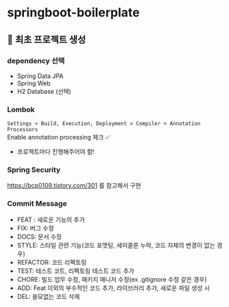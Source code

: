 # springboot-boilerplate

## 🦖 최초 프로젝트 생성

### dependency 선택
  - Spring Data JPA
  - Spring Web
  - H2 Database (선택)

### Lombok
`Settings > Build, Execution, Deployment > Compiler > Annotation Processors` <br>
Enable annotation processing 체크 ✅
* 프로젝트마다 진행해주어야 함!

### Spring Security
https://bcp0109.tistory.com/301 를 참고해서 구현

### Commit Message
- FEAT : 새로운 기능의 추가
- FIX: 버그 수정
- DOCS: 문서 수정
- STYLE: 스타일 관련 기능(코드 포맷팅, 세미콜론 누락, 코드 자체의 변경이 없는 경우)
- REFACTOR: 코드 리펙토링
- TEST: 테스트 코트, 리펙토링 테스트 코드 추가
- CHORE: 빌드 업무 수정, 패키지 매니저 수정(ex .gitignore 수정 같은 경우)
- ADD: Feat 이외의 부수적인 코드 추가, 라이브러리 추가, 새로운 파일 생성 시
- DEL: 쓸모없는 코드 삭제


